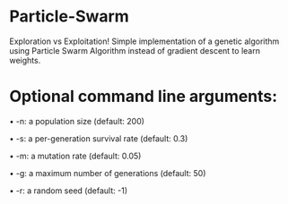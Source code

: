 # Particle-Swarm
Exploration vs Exploitation! Simple implementation of a genetic algorithm using Particle Swarm Algorithm instead of gradient descent to learn weights. 

# Optional command line arguments:
• -n: a population size (default: 200)

• -s: a per-generation survival rate (default: 0.3)

• -m: a mutation rate (default: 0.05)

• -g: a maximum number of generations (default: 50) 

• -r: a random seed (default: -1)
